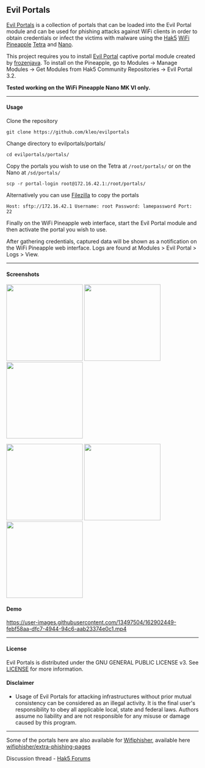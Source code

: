 ## Evil Portals

[Evil Portals](https://github.com/kleo/evilportals) is a collection of portals that can be loaded into the Evil Portal module and can be used for phishing attacks against WiFi clients in order to obtain credentials or infect the victims with malware using the [Hak5](https://hak5.org/) [WiFi Pineapple](https://wifipineapple.com/) [Tetra](http://hakshop.myshopify.com/products/wifi-pineapple?variant=11303845317) and [Nano](http://hakshop.myshopify.com/products/wifi-pineapple?variant=81044992).

This project requires you to install [Evil Portal](https://github.com/frozenjava/EvilPortalNano) captive portal module created by [frozenjava](https://github.com/frozenjava). To install on the Pineapple, go to Modules -> Manage Modules -> Get Modules from Hak5 Community Repositories -> Evil Portal 3.2.

**Tested working on the WiFi Pineapple Nano MK VI only.**

---

#### Usage

Clone the repository

	git clone https://github.com/kleo/evilportals

Change directory to evilportals/portals/

	cd evilportals/portals/

Copy the portals you wish to use on the Tetra at `/root/portals/` or on the Nano at `/sd/portals/`

    scp -r portal-login root@172.16.42.1:/root/portals/

Alternatively you can use [Filezilla](https://filezilla-project.org/) to copy the portals

	Host: sftp://172.16.42.1 Username: root Password: lamepassword Port: 22

Finally on the WiFi Pineapple web interface, start the Evil Portal module and then activate the portal you wish to use.

After gathering credentials, captured data will be shown as a notification on the WiFi Pineapple web interface. Logs are found at Modules > Evil Portal > Logs > View.

---

#### Screenshots

<img src="https://user-images.githubusercontent.com/13497504/88472836-bc7b9780-cf49-11ea-986e-9ff6c05abc01.png" width="200"/> <img src="https://user-images.githubusercontent.com/13497504/34363975-1d4b32ca-eabc-11e7-8532-2105a160c5c1.png" width="200"/> <img src="https://user-images.githubusercontent.com/13497504/34363977-1e8f4ca2-eabc-11e7-885e-e7dbd845e217.png" width="200"/>

<img src="https://user-images.githubusercontent.com/13497504/99083728-e643f180-2600-11eb-95b0-9d181001863b.png" width="200"/> <img src="https://user-images.githubusercontent.com/13497504/99057411-b849b780-25d6-11eb-8e88-5e4d7dd32ee6.png" width="200"/> <img src="https://user-images.githubusercontent.com/13497504/34366525-bba03dc4-ead7-11e7-8bea-a3fa9ae33ef4.png" width="200"/>

#### Demo

https://user-images.githubusercontent.com/13497504/162902449-febf58aa-dfc7-4944-94c6-aab23374e0c1.mp4

---

#### License
Evil Portals is distributed under the GNU GENERAL PUBLIC LICENSE v3. See [LICENSE](https://github.com/kleo/evilportals/blob/master/LICENSE) for more information.

#### Disclaimer
* Usage of Evil Portals for attacking infrastructures without prior mutual consistency can be considered as an illegal activity. It is the final user's responsibility to obey all applicable local, state and federal laws. Authors assume no liability and are not responsible for any misuse or damage caused by this program.

---

Some of the portals here are also available for [Wifiphisher](https://github.com/wifiphisher/wifiphisher), available here [wifiphisher/extra-phishing-pages](https://github.com/wifiphisher/extra-phishing-pages)

Discussion thread - [Hak5 Forums](https://forums.hak5.org/index.php?/topic/39856-evil-portals/)

